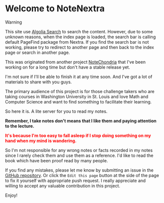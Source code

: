 # Welcome to NoteNextra

> [!WARNING]
> 
> This site use [Algolia Search](https://www.algolia.com/) to search the content. However, due to some unknown reasons, when the index page is loaded, the search bar is calling default PageFind package from Nextra. If you find the search bar is not working, please try to redirect to another page and then back to the index page or search in another page.
 
This was originated from another project [NoteChondria](https://github.com/Trance-0/Notechondria) that I've been working on for a long time but don't have a stable release yet.

I'm not sure if I'll be able to finish it at any time soon. And I've got a lot of materials to share with you guys.

The primary audience of this project is for those challenge takers who are taking courses in Washington University in St. Louis and love Math and Computer Science and want to find something to facilitate their learning.

So here it is. A lite server for you to read my notes.

**Remember, I take notes don't means that I like them and paying attention to the lecture.**

<p style="color: red; font-weight: bold">It's because I'm too easy to fall asleep if I stop doing something on my hand when my mind is wandering.</p>

So I'm not responsible for any wrong notes or facts recorded in my notes since I rarely check them and use them as a reference. I'd like to read the book which have been proof read by many people.

If you find any mistakes, please let me know by submitting an issue in the [GitHub repository](https://github.com/Trance-0/NoteNextra). Or click the `Edit this page` button at the side of the page to fix it yourself with appropriate push request. I really appreciate and willing to accept any valuable contribution in this project.

Enjoy!